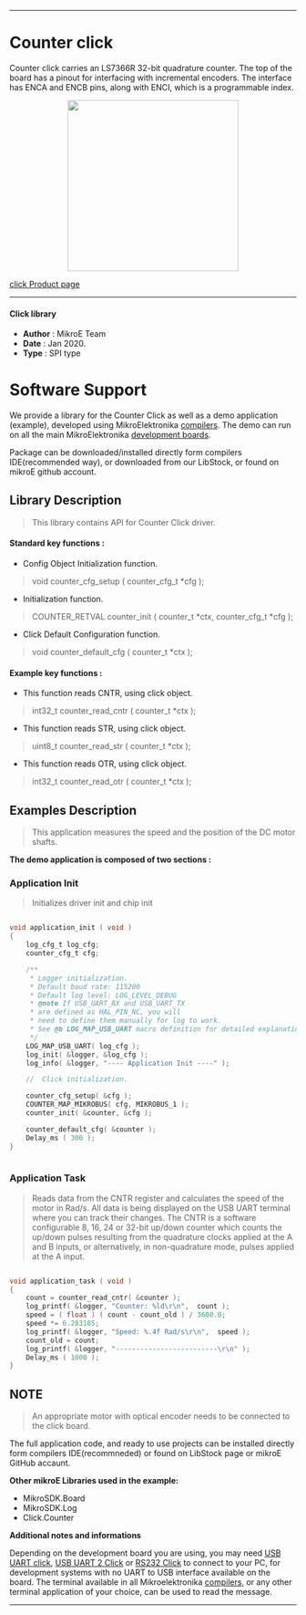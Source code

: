 

---
# Counter click

Counter click carries an LS7366R 32-bit quadrature counter. The top of the board has a pinout for interfacing with incremental encoders. The interface has ENCA and ENCB pins, along with ENCI, which is a programmable index.

<p align="center">
  <img src="https://download.mikroe.com/images/click_for_ide/counter_click.png" height=300px>
</p>

[click Product page](https://www.mikroe.com/counter-click)

---


#### Click library 

- **Author**        : MikroE Team
- **Date**          : Jan 2020.
- **Type**          : SPI type


# Software Support

We provide a library for the Counter Click 
as well as a demo application (example), developed using MikroElektronika 
[compilers](https://shop.mikroe.com/compilers). 
The demo can run on all the main MikroElektronika [development boards](https://shop.mikroe.com/development-boards).

Package can be downloaded/installed directly form compilers IDE(recommended way), or downloaded from our LibStock, or found on mikroE github account. 

## Library Description

> This library contains API for Counter Click driver.

#### Standard key functions :

- Config Object Initialization function.
> void counter_cfg_setup ( counter_cfg_t *cfg ); 
 
- Initialization function.
> COUNTER_RETVAL counter_init ( counter_t *ctx, counter_cfg_t *cfg );

- Click Default Configuration function.
> void counter_default_cfg ( counter_t *ctx );


#### Example key functions :

- This function reads CNTR, using click object.
> int32_t counter_read_cntr ( counter_t *ctx );
 
- This function reads STR, using click object.
> uint8_t counter_read_str ( counter_t *ctx );

- This function reads OTR, using click object.
> int32_t counter_read_otr ( counter_t *ctx );

## Examples Description

> This application measures the speed and the position of the DC motor shafts.


**The demo application is composed of two sections :**

### Application Init 

> Initializes driver init and chip init


```c

void application_init ( void )
{
    log_cfg_t log_cfg;
    counter_cfg_t cfg;

    /** 
     * Logger initialization.
     * Default baud rate: 115200
     * Default log level: LOG_LEVEL_DEBUG
     * @note If USB_UART_RX and USB_UART_TX 
     * are defined as HAL_PIN_NC, you will 
     * need to define them manually for log to work. 
     * See @b LOG_MAP_USB_UART macro definition for detailed explanation.
     */
    LOG_MAP_USB_UART( log_cfg );
    log_init( &logger, &log_cfg );
    log_info( &logger, "---- Application Init ----" );

    //  Click initialization.

    counter_cfg_setup( &cfg );
    COUNTER_MAP_MIKROBUS( cfg, MIKROBUS_1 );
    counter_init( &counter, &cfg );

    counter_default_cfg( &counter );
    Delay_ms ( 300 );
}
  
```

### Application Task

> Reads data from the CNTR register and calculates the speed of the motor in Rad/s.
> All data is being displayed on the USB UART terminal where you can track their changes.
> The CNTR is a software configurable 8, 16, 24 or 32-bit up/down counter which
> counts the up/down pulses resulting from the quadrature clocks applied at the
> A and B inputs, or alternatively, in non-quadrature mode, pulses applied at the A input.


```c

void application_task ( void )
{
    count = counter_read_cntr( &counter );
    log_printf( &logger, "Counter: %ld\r\n",  count );
    speed = ( float ) ( count - count_old ) / 3600.0;
    speed *= 6.283185;
    log_printf( &logger, "Speed: %.4f Rad/s\r\n",  speed );
    count_old = count;
    log_printf( &logger, "-------------------------\r\n" );
    Delay_ms ( 1000 );
}  

```

## NOTE

> An appropriate motor with optical encoder needs to be connected to the click board.

The full application code, and ready to use projects can be  installed directly form compilers IDE(recommneded) or found on LibStock page or mikroE GitHub accaunt.

**Other mikroE Libraries used in the example:** 

- MikroSDK.Board
- MikroSDK.Log
- Click.Counter

**Additional notes and informations**

Depending on the development board you are using, you may need 
[USB UART click](https://shop.mikroe.com/usb-uart-click), 
[USB UART 2 Click](https://shop.mikroe.com/usb-uart-2-click) or 
[RS232 Click](https://shop.mikroe.com/rs232-click) to connect to your PC, for 
development systems with no UART to USB interface available on the board. The 
terminal available in all Mikroelektronika 
[compilers](https://shop.mikroe.com/compilers), or any other terminal application 
of your choice, can be used to read the message.



---
